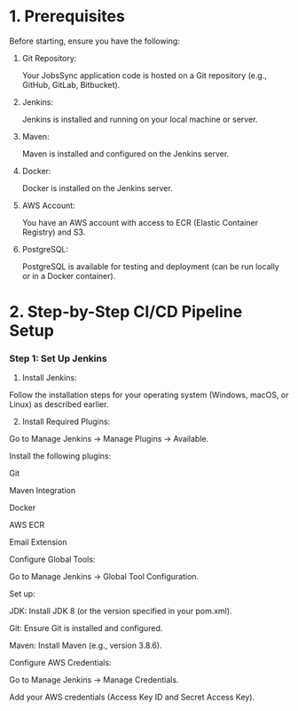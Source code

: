 # 1. Prerequisites
Before starting, ensure you have the following:

1. Git Repository:

    Your JobsSync application code is hosted on a Git repository (e.g., GitHub, GitLab, Bitbucket).

2. Jenkins:

    Jenkins is installed and running on your local machine or server.

3. Maven:

    Maven is installed and configured on the Jenkins server.

4. Docker:

    Docker is installed on the Jenkins server.

5. AWS Account:

    You have an AWS account with access to ECR (Elastic Container Registry) and S3.

6. PostgreSQL:

    PostgreSQL is available for testing and deployment (can be run locally or in a Docker container).<br>


# 2. Step-by-Step CI/CD Pipeline Setup
### Step 1: Set Up Jenkins

1. Install Jenkins:

Follow the installation steps for your operating system (Windows, macOS, or Linux) as described earlier.

2. Install Required Plugins:

Go to Manage Jenkins → Manage Plugins → Available.

Install the following plugins:

Git

Maven Integration

Docker

AWS ECR

Email Extension

Configure Global Tools:

Go to Manage Jenkins → Global Tool Configuration.

Set up:

JDK: Install JDK 8 (or the version specified in your pom.xml).

Git: Ensure Git is installed and configured.

Maven: Install Maven (e.g., version 3.8.6).

Configure AWS Credentials:

Go to Manage Jenkins → Manage Credentials.

Add your AWS credentials (Access Key ID and Secret Access Key).